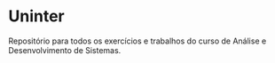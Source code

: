 # Uninter
Repositório para todos os exercícios e trabalhos do curso de Análise e Desenvolvimento de Sistemas.
